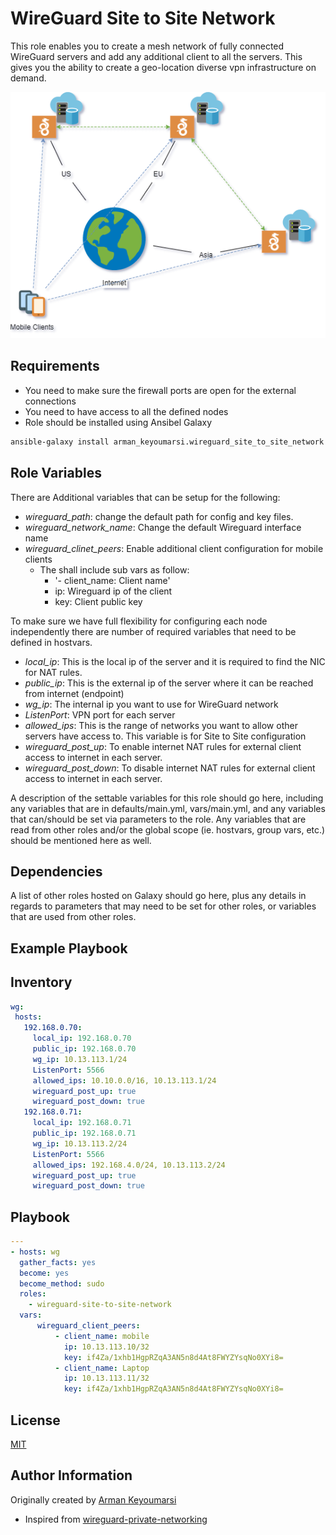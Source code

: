 WireGuard Site to Site Network
=========

This role enables you to create a mesh network of fully connected WireGuard servers and add any additional client to all the servers. This gives you the ability to create a geo-location diverse vpn infrastructure on demand. 

<p align="center">
  <img src="/files/WireGuard.png">
</p>


Requirements
------------

 * You need to make sure the firewall ports are open for the external connections
 * You need to have access to all the defined nodes
 * Role should be installed using Ansibel Galaxy
 
 ```bash
 ansible-galaxy install arman_keyoumarsi.wireguard_site_to_site_network
 ```

Role Variables
--------------

There are Additional variables that can be setup for the following:

 * _wireguard_path_: change the default path for config and key files.
 * _wireguard_network_name_: Change the default Wireguard interface name
 * _wireguard_clinet_peers_: Enable additional client configuration for mobile clients
    * The shall include sub vars as follow:
      * '- client_name: Client name' 
      * ip: Wireguard ip of the client
      * key: Client public key 

To make sure we have full flexibility for configuring each node independently there are number of required variables that need to be defined in hostvars. 

 * _local_ip_: This is the local ip of the server and it is required to find the NIC for NAT rules.
 * _public_ip_: This is the external ip of the server where it can be reached from internet (endpoint)
 * _wg_ip_: The internal ip you want to use for WireGuard network
 * _ListenPort_: VPN port for each server
 * _allowed_ips_: This is the range of networks you want to allow other servers have access to. This variable is for Site to Site configuration
 * _wireguard_post_up_: To enable internet NAT rules for external client access to internet in each server.
 * _wireguard_post_down_: To disable internet NAT rules for external client access to internet in each server.

A description of the settable variables for this role should go here, including any variables that are in defaults/main.yml, vars/main.yml, and any variables that can/should be set via parameters to the role. Any variables that are read from other roles and/or the global scope (ie. hostvars, group vars, etc.) should be mentioned here as well.

Dependencies
------------

A list of other roles hosted on Galaxy should go here, plus any details in regards to parameters that may need to be set for other roles, or variables that are used from other roles.

Example Playbook
----------------

## Inventory
```yml
wg:
 hosts:
   192.168.0.70:
     local_ip: 192.168.0.70
     public_ip: 192.168.0.70
     wg_ip: 10.13.113.1/24
     ListenPort: 5566
     allowed_ips: 10.10.0.0/16, 10.13.113.1/24
     wireguard_post_up: true
     wireguard_post_down: true
   192.168.0.71:
     local_ip: 192.168.0.71
     public_ip: 192.168.0.71
     wg_ip: 10.13.113.2/24
     ListenPort: 5566
     allowed_ips: 192.168.4.0/24, 10.13.113.2/24
     wireguard_post_up: true
     wireguard_post_down: true
```


## Playbook
```yml
---
- hosts: wg
  gather_facts: yes
  become: yes
  become_method: sudo
  roles:
    - wireguard-site-to-site-network
  vars:
      wireguard_client_peers:
          - client_name: mobile
            ip: 10.13.113.10/32
            key: if4Za/1xhb1HgpRZqA3AN5n8d4At8FWYZYsqNo0XYi8=
          - client_name: Laptop
            ip: 10.13.113.11/32
            key: if4Za/1xhb1HgpRZqA3AN5n8d4At8FWYZYsqNo0XYi8=
```
License
-------

[MIT](LICENSE)

Author Information
------------------

Originally created by [Arman Keyoumarsi](https://github.com/Arman-Keyoumarsi)
 * Inspired from [wireguard-private-networking](https://github.com/mawalu/wireguard-private-networking)
